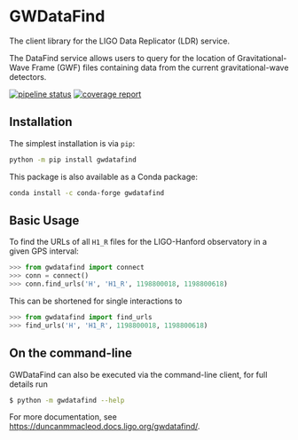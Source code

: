# GWDataFind

The client library for the LIGO Data Replicator (LDR) service.

The DataFind service allows users to query for the location of
Gravitational-Wave Frame (GWF) files containing data from the current
gravitational-wave detectors.

[![pipeline status](https://git.ligo.org/duncanmmacleod/gwdatafind/badges/master/pipeline.svg)](https://git.ligo.org/duncanmmacleod/gwdatafind/commits/master)
[![coverage report](https://git.ligo.org/duncanmmacleod/gwdatafind/badges/master/coverage.svg)](https://git.ligo.org/duncanmmacleod/gwdatafind/commits/master)

## Installation

The simplest installation is via `pip`:

```bash
python -m pip install gwdatafind
```

This package is also available as a Conda package:

```bash
conda install -c conda-forge gwdatafind
```

## Basic Usage

To find the URLs of all `H1_R` files for the LIGO-Hanford observatory in
a given GPS interval:

```python
>>> from gwdatafind import connect
>>> conn = connect()
>>> conn.find_urls('H', 'H1_R', 1198800018, 1198800618)
```

This can be shortened for single interactions to

```python
>>> from gwdatafind import find_urls
>>> find_urls('H', 'H1_R', 1198800018, 1198800618)
```

## On the command-line

GWDataFind can also be executed via the command-line client, for full details
run

```bash
$ python -m gwdatafind --help
```

For more documentation, see https://duncanmmacleod.docs.ligo.org/gwdatafind/.
